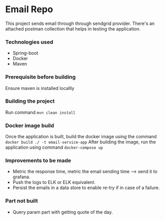 # Email Repo

This project sends email through through sendgrid provider. There's an attached postman collection that helps in testing the application.

### Technologies used

* Spring-boot
* Docker
* Maven

### Prerequisite before building
Ensure maven is installed locallly

### Building the project
Run command ```mvn clean install```

### Docker image build
Once the application is built, build the docker image using the command ```docker build ./ -t email-service-app```
After building the image, run the application using command ```docker-compose up```

### Improvements to be made

* Metric the response time, metric the email sending time --> send it to grafana.
* Push the logs to ELK or ELK equivalent.
* Persist the emails in a data store to enable re-try if in case of a failure.

### Part not built
* Query param part with getting quote of the day.